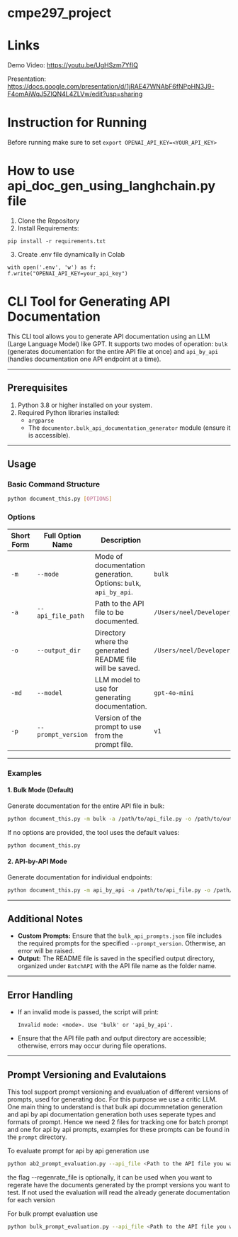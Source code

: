 # cmpe297_project


# Links
Demo Video: https://youtu.be/UgHSzm7YfIQ

Presentation: https://docs.google.com/presentation/d/1jRAE47WNAbF6fNPpHN3J9-F4omAiWqJ5ZlQN4L4ZLVw/edit?usp=sharing


# Instruction for Running
Before running make sure to set `export OPENAI_API_KEY=<YOUR_API_KEY>`


# How to use api_doc_gen_using_langhchain.py file 

1. Clone the Repository
2. Install Requirements:

```
pip install -r requirements.txt
```

3. Create .env file dynamically in Colab
```
with open('.env', 'w') as f:
f.write("OPENAI_API_KEY=your_api_key")
```
# CLI Tool for Generating API Documentation

This CLI tool allows you to generate API documentation using an LLM (Large Language Model) like GPT. It supports two modes of operation: `bulk` (generates documentation for the entire API file at once) and `api_by_api` (handles documentation one API endpoint at a time).

---

## Prerequisites

1. Python 3.8 or higher installed on your system.
2. Required Python libraries installed:
   - `argparse`
   - The `documentor.bulk_api_documentation_generator` module (ensure it is accessible).

---

## Usage

### Basic Command Structure

```bash
python document_this.py [OPTIONS]
```

### Options

| Short Form | Full Option Name     | Description                                                                                       | Default Value                                                             |
|------------|----------------------|---------------------------------------------------------------------------------------------------|---------------------------------------------------------------------------|
| `-m`       | `--mode`             | Mode of documentation generation. Options: `bulk`, `api_by_api`.                                  | `bulk`                                                                    |
| `-a`       | `--api_file_path`    | Path to the API file to be documented.                                                            | `/Users/neel/Developer/cmpe297_project/sample_inputs/sample_apis.py`      |
| `-o`       | `--output_dir`       | Directory where the generated README file will be saved.                                          | `/Users/neel/Developer/cmpe297_project/output_docs`                       |
| `-md`      | `--model`            | LLM model to use for generating documentation.                                                    | `gpt-4o-mini`                                                             |
| `-p`       | `--prompt_version`   | Version of the prompt to use from the prompt file.                                                | `v1`                                                                      |

---

### Examples

#### 1. Bulk Mode (Default)

Generate documentation for the entire API file in bulk:

```bash
python document_this.py -m bulk -a /path/to/api_file.py -o /path/to/output_dir -md gpt-4o-mini -p v1
```

If no options are provided, the tool uses the default values:

```bash
python document_this.py
```

#### 2. API-by-API Mode

Generate documentation for individual endpoints:

```bash
python document_this.py -m api_by_api -a /path/to/api_file.py -o /path/to/output_dir -md gpt-4o-mini -p v1
```

---

## Additional Notes

- **Custom Prompts:** Ensure that the `bulk_api_prompts.json` file includes the required prompts for the specified `--prompt_version`. Otherwise, an error will be raised.
- **Output:** The README file is saved in the specified output directory, organized under `BatchAPI` with the API file name as the folder name.

---

## Error Handling

- If an invalid mode is passed, the script will print:
  ```text
  Invalid mode: <mode>. Use 'bulk' or 'api_by_api'.
  ```
- Ensure that the API file path and output directory are accessible; otherwise, errors may occur during file operations.

---

## Prompt Versioning and Evalutaions 

This tool support prompt versioning and evualuation of different versions of prompts, used for generating doc. For this purpose we use a critic LLM. One main thing to understand is that bulk api docummnetation generation and api by api documentation generation both uses seperate types and formats of prompt. Hence we need 2 files for tracking one for batch prompt and one for api by api prompts, examples for these prompts can be found in the `prompt` directory.

To evaluate prompt for api by api generation use

```bash
python ab2_prompt_evaluation.py --api_file <Path to the API file you want to test> --regenrate_file
```

the flag --regenrate_file is optionally, it can be used when you want to regerate have the documents generated by the prompt versions you want to test. If not used the evaluation will read the already generate documentation for each version

For bulk prompt evaluation use

```bash
python bulk_prompt_evaluation.py --api_file <Path to the API file you want to test>
```




